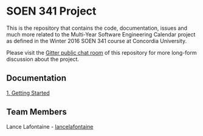 # SOEN 341 Project

This is the repository that contains the code, documentation, issues and much more related to the Multi-Year Software Engineering Calendar project as defined in the Winter 2016 SOEN 341 course at Concordia University.

Please visit the [Gitter public chat room](https://gitter.im/SOEN-341/soen-341-project) of this repository for more long-form discussion about the project.

## Documentation

[1. Getting Started](docs/getting-started/RREADME.md)

## Team Members
Lance Lafontaine - [lancelafontaine](https://github.com/lancelafontaine)